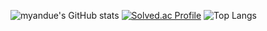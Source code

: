 ![myandue's GitHub stats](https://github-readme-stats.vercel.app/api?username=myandue&show_icons=true&theme=dracula)
[![Solved.ac Profile](http://mazassumnida.wtf/api/generate_badge?boj=hyunju1041)](https://solved.ac/hyunju1041)
![Top Langs](https://github-readme-stats.vercel.app/api/top-langs/?username=myandue&layout=compact&theme=dracula)
